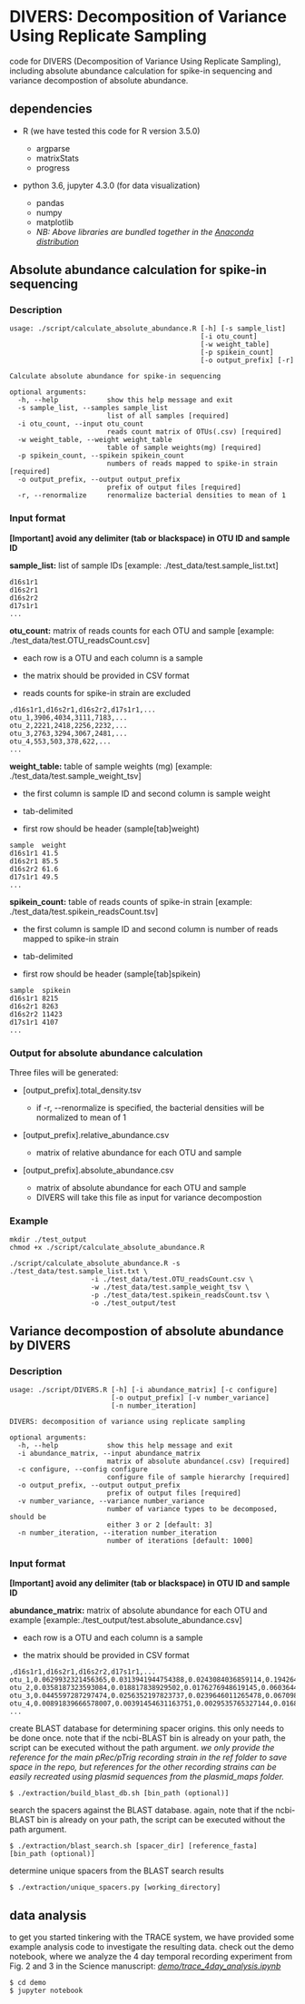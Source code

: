 # DIVERS: Decomposition of Variance Using Replicate Sampling
code for DIVERS (Decomposition of Variance Using Replicate Sampling), including absolute abundance calculation for spike-in sequencing and variance decompostion of absolute abundance.

## dependencies

* R (we have tested this code for R version 3.5.0)
	- argparse
	- matrixStats
	- progress

* python 3.6, jupyter 4.3.0 (for data visualization)
	- pandas
	- numpy
	- matplotlib
	- _NB: Above libraries are bundled together in the [Anaconda distribution](https://www.continuum.io/downloads)_

## Absolute abundance calculation for spike-in sequencing

### Description
```
usage: ./script/calculate_absolute_abundance.R [-h] [-s sample_list]
                                               [-i otu_count]
                                               [-w weight_table]
                                               [-p spikein_count]
                                               [-o output_prefix] [-r]

Calculate absolute abundance for spike-in sequencing

optional arguments:
  -h, --help            show this help message and exit
  -s sample_list, --samples sample_list
                        list of all samples [required]
  -i otu_count, --input otu_count
                        reads count matrix of OTUs(.csv) [required]
  -w weight_table, --weight weight_table
                        table of sample weights(mg) [required]
  -p spikein_count, --spikein spikein_count
                        numbers of reads mapped to spike-in strain [required]
  -o output_prefix, --output output_prefix
                        prefix of output files [required]
  -r, --renormalize     renormalize bacterial densities to mean of 1
```
### Input format

****[Important] avoid any delimiter (tab or blackspace) in OTU ID and sample ID****

**sample_list:** list of sample IDs [example: ./test_data/test.sample_list.txt]

```
d16s1r1
d16s2r1
d16s2r2
d17s1r1
...
```

**otu_count:** matrix of reads counts for each OTU and sample [example: ./test_data/test.OTU_readsCount.csv]

* each row is a OTU and each column is a sample

* the matrix should be provided in CSV format

* reads counts for spike-in strain are excluded

```
,d16s1r1,d16s2r1,d16s2r2,d17s1r1,...
otu_1,3906,4034,3111,7183,...
otu_2,2221,2418,2256,2232,...
otu_3,2763,3294,3067,2481,...
otu_4,553,503,378,622,...
...
```

**weight_table:** table of sample weights (mg) [example: ./test_data/test.sample_weight_tsv]

* the first column is sample ID and second column is sample weight

* tab-delimited

* first row should be header (sample[tab]weight)

```
sample  weight
d16s1r1 41.5
d16s2r1 85.5
d16s2r2 61.6
d17s1r1 49.5
...
```

**spikein_count:** table of reads counts of spike-in strain [example: ./test_data/test.spikein_readsCount.tsv]

* the first column is sample ID and second column is number of reads mapped to spike-in strain

* tab-delimited

* first row should be header (sample[tab]spikein)

```
sample  spikein
d16s1r1 8215
d16s2r1 8263
d16s2r2 11423
d17s1r1 4107
...
```

### Output for absolute abundance calculation
Three files will be generated:
* [output_prefix].total_density.tsv
	- if -r, --renormalize is specified, the bacterial densities will be normalized to mean of 1

* [output_prefix].relative_abundance.csv
	- matrix of relative abundance for each OTU and sample

* [output_prefix].absolute_abundance.csv
	- matrix of absolute abundance for each OTU and sample
	- DIVERS will take this file as input for variance decompostion

### Example
```
mkdir ./test_output
chmod +x ./script/calculate_absolute_abundance.R

./script/calculate_absolute_abundance.R -s ./test_data/test.sample_list.txt \
					-i ./test_data/test.OTU_readsCount.csv \
					-w ./test_data/test.sample_weight_tsv \
					-p ./test_data/test.spikein_readsCount.tsv \
					-o ./test_output/test
```

## Variance decompostion of absolute abundance by DIVERS

### Description
```
usage: ./script/DIVERS.R [-h] [-i abundance_matrix] [-c configure]
                         [-o output_prefix] [-v number_variance]
                         [-n number_iteration]

DIVERS: decomposition of variance using replicate sampling

optional arguments:
  -h, --help            show this help message and exit
  -i abundance_matrix, --input abundance_matrix
                        matrix of absolute abundance(.csv) [required]
  -c configure, --config configure
                        configure file of sample hierarchy [required]
  -o output_prefix, --output output_prefix
                        prefix of output files [required]
  -v number_variance, --variance number_variance
                        number of variance types to be decomposed, should be
                        either 3 or 2 [default: 3]
  -n number_iteration, --iteration number_iteration
                        number of iterations [default: 1000]
```

### Input format

****[Important] avoid any delimiter (tab or blackspace) in OTU ID and sample ID****

**abundance_matrix:** matrix of absolute abundance for each OTU and example [example:./test_output/test.absolute_abundance.csv]

* each row is a OTU and each column is a sample

* the matrix should be provided in CSV format

```
,d16s1r1,d16s2r1,d16s2r2,d17s1r1,...
otu_1,0.0629932321456365,0.0313941944754388,0.0243084036859114,0.194264427469352,...
otu_2,0.0358187323593084,0.018817838929502,0.0176276948619145,0.0603644998067095,...
otu_3,0.0445597287297474,0.0256352197823737,0.0239646011265478,0.0670987114786945,...
otu_4,0.00891839666578007,0.00391454631163751,0.0029535765327144,0.0168220066665651,...
...
```



create BLAST database for determining spacer origins. this only needs to be done once. note that if the ncbi-BLAST bin is already on your path, the script can be executed without the path argument. *we only provide the reference for the main pRec/pTrig recording strain in the _ref_ folder to save space in the repo, but references for the other recording strains can be easily recreated using plasmid sequences from the _plasmid_maps_ folder.*
```
$ ./extraction/build_blast_db.sh [bin_path (optional)]
```

search the spacers against the BLAST database. again, note that if the ncbi-BLAST bin is already on your path, the script can be executed without the path argument.
```
$ ./extraction/blast_search.sh [spacer_dir] [reference_fasta] [bin_path (optional)]
```

determine unique spacers from the BLAST search results
```
$ ./extraction/unique_spacers.py [working_directory]
```

## data analysis

to get you started tinkering with the TRACE system, we have provided some example analysis code to investigate the resulting data. check out the demo notebook, where we analyze the 4 day temporal recording experiment from Fig. 2 and 3 in the Science manuscript: [_demo/trace_4day_analysis.ipynb_](demo/trace_4day_analysis.ipynb)
```
$ cd demo
$ jupyter notebook
```
